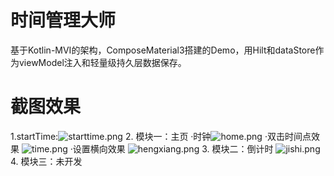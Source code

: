 # 时间管理大师
基于Kotlin-MVI的架构，ComposeMaterial3搭建的Demo，用Hilt和dataStore作为viewModel注入和轻量级持久层数据保存。
# 截图效果
1.startTime:![starttime.png](app%2Fsrc%2Fmain%2Fres%2Fdrawable%2Fstarttime.png)
2. 模块一：主页
·时钟![home.png](app%2Fsrc%2Fmain%2Fres%2Fdrawable%2Fhome.png)
·双击时间点效果 ![time.png](app%2Fsrc%2Fmain%2Fres%2Fdrawable%2Ftime.png)
·设置横向效果 ![hengxiang.png](app%2Fsrc%2Fmain%2Fres%2Fdrawable%2Fhengxiang.png)
3. 模块二：倒计时 ![jishi.png](app%2Fsrc%2Fmain%2Fres%2Fdrawable%2Fjishi.png)
4. 模块三：未开发
